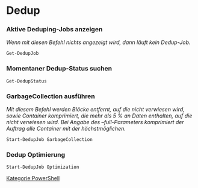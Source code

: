 # Dedup

### Aktive Deduping-Jobs anzeigen

*Wenn mit diesen Befehl nichts angezeigt wird, dann läuft kein
Dedup-Job.*

`Get-DedupJob`

### Momentaner Dedup-Status suchen

`Get-DedupStatus`

### GarbageCollection ausführen

*Mit diesem Befehl werden Blöcke entfernt, auf die nicht verwiesen wird,
sowie Container komprimiert, die mehr als 5 % an Daten enthalten, auf
die nicht verwiesen wird. Bei Angabe des –full-Parameters komprimiert
der Auftrag alle Container mit der höchstmöglichen.*

`Start-DedupJob GarbageCollection `<Laufwerk Buchstabe>` `

### Dedup Optimierung

`Start-DedupJob Optimization `<Laufwerk Buchstabe>` `

[Kategorie:PowerShell](Kategorie:PowerShell "wikilink")